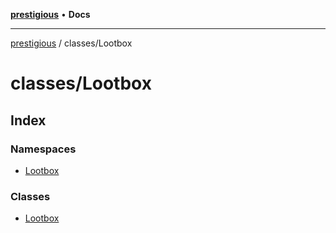 [**prestigious**](../../README.md) • **Docs**

***

[prestigious](../../README.md) / classes/Lootbox

# classes/Lootbox

## Index

### Namespaces

- [Lootbox](namespaces/Lootbox/README.md)

### Classes

- [Lootbox](classes/Lootbox.md)
